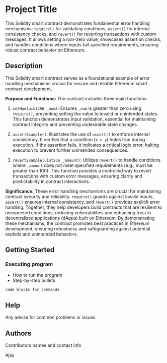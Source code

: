 # Project Title

This Solidity smart contract demonstrates fundamental error handling mechanisms: `require()` for validating conditions, `assert()` for internal consistency checks, and `revert()` for reverting transactions with custom messages. It allows setting a non-zero value, showcases assertion checks, and handles conditions where inputs fail specified requirements, ensuring robust contract behavior on Ethereum.
## Description

This Solidity smart contract serves as a foundational example of error handling mechanisms crucial for secure and reliable Ethereum smart contract development. 

**Purpose and Functions:**
The contract includes three main functions:
1. `setNum(uint256 _num)`: Ensures `_num` is greater than zero using `require()`, preventing setting the value to invalid or unintended states. This function demonstrates input validation, essential for maintaining contract integrity and preventing undesirable state changes.

2. `assertExample()`: Illustrates the use of `assert()` to enforce internal consistency. It verifies that a condition (`x > y`) holds true during execution. If the assertion fails, it indicates a critical logic error, halting execution to prevent further unintended consequences.

3. `revertExample(uint256 _amount)`: Utilizes `revert()` to handle conditions where `_amount` does not meet specified requirements (e.g., must be greater than 100). This function provides a controlled way to revert transactions with custom error messages, ensuring clarity and predictability in contract interactions.

**Significance:**
These error handling mechanisms are crucial for maintaining contract security and reliability. `require()` guards against invalid inputs, `assert()` ensures internal consistency, and `revert()` provides explicit error handling. Together, they help developers build contracts that are resilient to unexpected conditions, reducing vulnerabilities and enhancing trust in decentralized applications (dApps) built on Ethereum. By demonstrating these mechanisms, the contract promotes best practices in Ethereum development, ensuring robustness and safeguarding against potential exploits and unintended behaviors.

## Getting Started

### Executing program

* How to run the program
* Step-by-step bullets
```
code blocks for commands
```

## Help

Any advise for common problems or issues.


## Authors

Contributors names and contact info

Ajay

